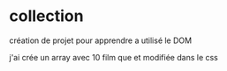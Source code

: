 # collection

création de projet pour apprendre a utilisé le DOM

j'ai crée un array avec 10 film que et modifiée dans le css
